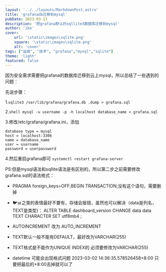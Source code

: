 ```yaml
---
layout: '../../layouts/MarkdownPost.astro'
title: 'grafanadb迁移到mysql'
pubDate: 2023-03-13
description: '把grafana默认的sqllite3数据库迁移到mysql'
author: 'ike'
cover:
    url: '\static\images\sqlite.png'
    square: '\static\images\sqlite.png'
    alt: 'cover'
tags: ["运维", "技术", "grafana","mysql","sqlite"]
theme: 'light'
featured: false
---
```


因为安全需求需要把grafana的数据库迁移到云上mysql，所以总结了一些遇到的问题：

先说步骤：

1.`sqlite3 /var/lib/grafana/grafana.db .dump > grafana.sql`

2.`shell mysql -u username -p -h localhost database_name < grafana.sql `

3.修改/etc/grafana/grafana.ini，添加
```mysql
database type = mysql
host = localhost:3306
name = database_name
user = username
password = userpassword
```

4.然后重启grafana即可 
`systemctl restart grafana-server`


PS:但是mysql语法和sqllite语法是有区别的，所以第二步之前需要修改grafana.sql的语法格式：

- PRAGMA foreign_keys=OFF;BEGIN TRANSACTION;没有这个语句，需要删掉

- 🐦📊之类的表情最好不要有，存储会报错，虽然也可以解决（data是列名，TEXT是类型)：
ALTER TABLE dashboard_version CHANGE data data  TEXT CHARACTER SET utf8mb4 ; 

- AUTOINCREMENT  改为 AUTO_INCREMENT

- TEXT默认一般不能有DEFAULT，最好改为VARCHAR(255)

- TEXT格式是不能作为UNIQUE  INDEX的  必须要修改为VARCHAR(255)

- datetime 可能会出现格式问题 2023-03-02 14:36:35.578526458+8:00  只要把最后的+8:00去掉就可以了
